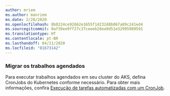 ```yaml
---
author: mriem
ms.author: manriem
ms.date: 2/28/2020
ms.openlocfilehash: 8b0224ce92662e1655f1d232d8b067a89c241ed4
ms.sourcegitcommit: 0af39ee9ff27c37ceeeb28ea9d51e32995989591
ms.translationtype: HT
ms.contentlocale: pt-BR
ms.lasthandoff: 04/21/2020
ms.locfileid: "81673142"
---
```

### <a name="migrate-scheduled-jobs"></a>Migrar os trabalhos agendados

Para executar trabalhos agendados em seu cluster do AKS, defina CronJobs do Kubernetes conforme necessário. Para obter mais informações, confira [Execução de tarefas automatizadas com um CronJob](https://kubernetes.io/docs/tasks/job/automated-tasks-with-cron-jobs/).
